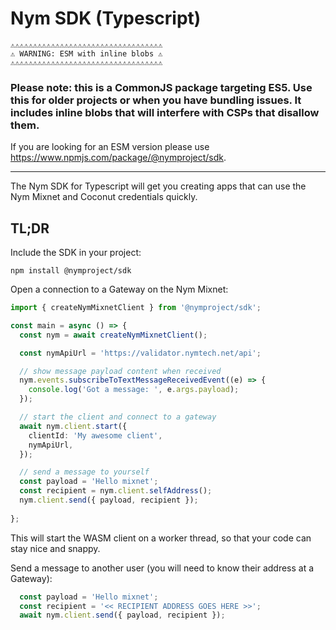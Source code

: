 # Nym SDK (Typescript)

```
⚠⚠⚠⚠⚠⚠⚠⚠⚠⚠⚠⚠⚠⚠⚠⚠⚠⚠⚠⚠⚠⚠⚠⚠⚠⚠⚠⚠⚠⚠⚠⚠⚠⚠
⚠ WARNING: ESM with inline blobs ⚠
⚠⚠⚠⚠⚠⚠⚠⚠⚠⚠⚠⚠⚠⚠⚠⚠⚠⚠⚠⚠⚠⚠⚠⚠⚠⚠⚠⚠⚠⚠⚠⚠⚠⚠
```

### Please note: this is a CommonJS package targeting ES5. Use this for older projects or when you have bundling issues. It includes inline blobs that will interfere with CSPs that disallow them.

If you are looking for an ESM version please use https://www.npmjs.com/package/@nymproject/sdk.

----------------------------

The Nym SDK for Typescript will get you creating apps that can use the Nym Mixnet and Coconut credentials quickly.

## TL;DR

Include the SDK in your project:

```
npm install @nymproject/sdk
```

Open a connection to a Gateway on the Nym Mixnet:

```ts
import { createNymMixnetClient } from '@nymproject/sdk';

const main = async () => {
  const nym = await createNymMixnetClient();

  const nymApiUrl = 'https://validator.nymtech.net/api';

  // show message payload content when received 
  nym.events.subscribeToTextMessageReceivedEvent((e) => {
    console.log('Got a message: ', e.args.payload);
  });

  // start the client and connect to a gateway
  await nym.client.start({
    clientId: 'My awesome client',
    nymApiUrl,
  });

  // send a message to yourself
  const payload = 'Hello mixnet';
  const recipient = nym.client.selfAddress();
  nym.client.send({ payload, recipient });
  
};
```

This will start the WASM client on a worker thread, so that your code can stay nice and snappy.

Send a message to another user (you will need to know their address at a Gateway):

```ts
  const payload = 'Hello mixnet';
  const recipient = '<< RECIPIENT ADDRESS GOES HERE >>';
  await nym.client.send({ payload, recipient });
```
